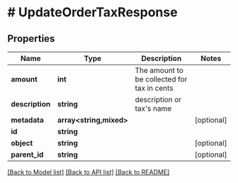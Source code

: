 # # UpdateOrderTaxResponse

## Properties

Name | Type | Description | Notes
------------ | ------------- | ------------- | -------------
**amount** | **int** | The amount to be collected for tax in cents |
**description** | **string** | description or tax&#39;s name |
**metadata** | **array<string,mixed>** |  | [optional]
**id** | **string** |  |
**object** | **string** |  | [optional]
**parent_id** | **string** |  | [optional]

[[Back to Model list]](../../README.md#models) [[Back to API list]](../../README.md#endpoints) [[Back to README]](../../README.md)
